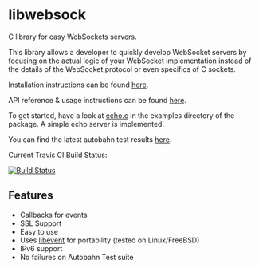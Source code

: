 # libwebsock

C library for easy WebSockets servers.

This library allows a developer to quickly develop WebSocket servers by focusing
on the actual logic of your WebSocket implementation instead of the details
of the WebSocket protocol or even specifics of C sockets.

Installation instructions can be found [here][6].

API reference & usage instructions can be found [here][7].

To get started, have a look at [echo.c][1] in the examples directory of the package.  A
simple echo server is implemented.

You can find the latest autobahn test results [here][3].

Current Travis CI Build Status:

[![Build Status][4]][5]

## Features

* Callbacks for events
* SSL Support
* Easy to use
* Uses [libevent][2] for portability (tested on Linux/FreeBSD)
* IPv6 support
* No failures on Autobahn Test suite

 [1]: https://github.com/nilsenmiotto/libwebsock/blob/master/examples/echo.c
 [2]: http://libevent.org
 [3]: http://paydensutherland.com/autobahn
 [4]: https://travis-ci.org/nilsenmiotto/libwebsock.png
 [5]: https://travis-ci.org/nilsenmiotto/libwebsock
 [6]: https://github.com/nilsenmiotto/libwebsock/wiki/Installation
 [7]: https://github.com/nilsenmiotto/libwebsock/wiki/API
